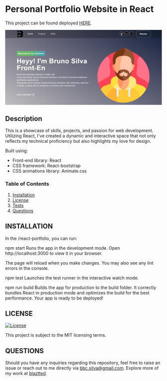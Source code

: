 # Personal Portfolio Website in React

This project can be found deployed [HERE](https://react-portfolio-bruno.netlify.app/).

![web intro](/react-portfolio/src/assets/img/screenshot-portfolio.png)

## Description

This is a showcase of skills, projects, and passion for web development. Utilizing React, I've created a dynamic and interactive space that not only reflects my technical proficiency but also highlights my love for design.

Built using:

- Front-end library: React
- CSS framework: React-bootstrap
- CSS animations library: Animate.css

### Table of Contents

1. [Installation](#installation)
2. [License](#license)
3. [Tests](#tests)
4. [Questions](#questions)

## INSTALLATION

In the /react-portfolio, you can run:

npm start
Runs the app in the development mode.
Open http://localhost:3000 to view it in your browser.

The page will reload when you make changes.
You may also see any lint errors in the console.

npm test
Launches the test runner in the interactive watch mode.

npm run build
Builds the app for production to the build folder.
It correctly bundles React in production mode and optimizes the build for the best performance.
Your app is ready to be deployed!

## LICENSE

[![License](https://img.shields.io/badge/License-MIT-brightgreen.svg)](LICENSE)

This project is subject to the MIT licensing terms.

## QUESTIONS

Should you have any inquiries regarding this repository, feel free to raise an issue or reach out to me directly via [bbc.silva@gmail.com](mailto:bbc.silva@gmail.com).
Explore more of my work at [blaztted](https://www.github.com/blaztted).
